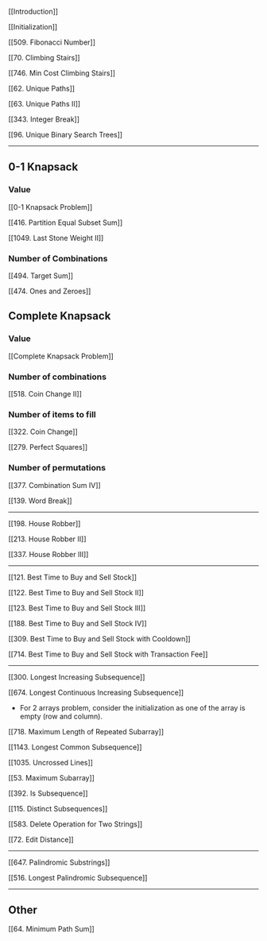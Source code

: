 [[Introduction]]

[[Initialization]]

  

[[509. Fibonacci Number]]

[[70. Climbing Stairs]]

[[746. Min Cost Climbing Stairs]]

  

[[62. Unique Paths]]

[[63. Unique Paths II]]

  

[[343. Integer Break]]

  

[[96. Unique Binary Search Trees]]

  

---

## 0-1 Knapsack

### Value

[[0-1 Knapsack Problem]]

[[416. Partition Equal Subset Sum]]

[[1049. Last Stone Weight II]]

### Number of Combinations

[[494. Target Sum]]

[[474. Ones and Zeroes]]

## Complete Knapsack

### Value

[[Complete Knapsack Problem]]

### Number of combinations

[[518. Coin Change II]]

### Number of items to fill

[[322. Coin Change]]

[[279. Perfect Squares]]

### Number of permutations

[[377. Combination Sum IV]]

[[139. Word Break]]


---

  

[[198. House Robber]]

[[213. House Robber II]]

[[337. House Robber III]]

---

  

[[121. Best Time to Buy and Sell Stock]]

[[122. Best Time to Buy and Sell Stock II]]

[[123. Best Time to Buy and Sell Stock III]]

[[188. Best Time to Buy and Sell Stock IV]]

[[309. Best Time to Buy and Sell Stock with Cooldown]]

[[714. Best Time to Buy and Sell Stock with Transaction Fee]]

---

[[300. Longest Increasing Subsequence]]

[[674. Longest Continuous Increasing Subsequence]]

  

- For 2 arrays problem, consider the initialization as one of the array is empty (row and column).

[[718. Maximum Length of Repeated Subarray]]

[[1143. Longest Common Subsequence]]

[[1035. Uncrossed Lines]]

[[53. Maximum Subarray]]

[[392. Is Subsequence]]

[[115. Distinct Subsequences]]

[[583. Delete Operation for Two Strings]]

[[72. Edit Distance]]

---

[[647. Palindromic Substrings]]

[[516. Longest Palindromic Subsequence]]

---

## Other

[[64. Minimum Path Sum]]